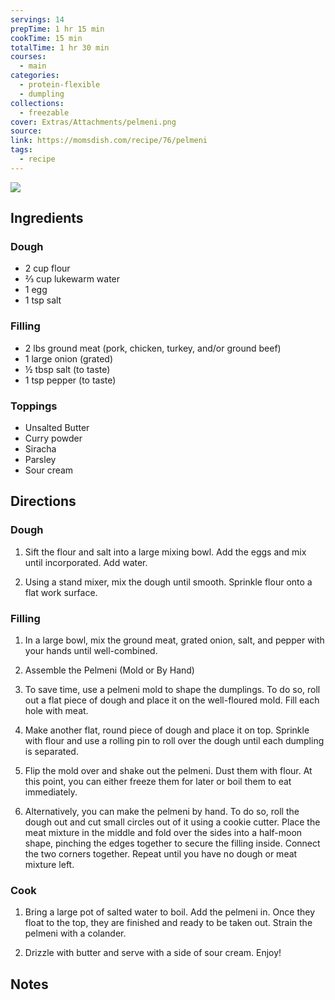 ```yaml
---
servings: 14
prepTime: 1 hr 15 min
cookTime: 15 min
totalTime: 1 hr 30 min
courses:
  - main
categories:
  - protein-flexible
  - dumpling
collections:
  - freezable
cover: Extras/Attachments/pelmeni.png
source:
link: https://momsdish.com/recipe/76/pelmeni
tags:
  - recipe
---
```


![](Extras/Attachments/pelmeni.png)


## Ingredients

### Dough

- 2 cup flour
- ⅔ cup lukewarm water
- 1 egg
- 1 tsp salt

### Filling

- 2 lbs ground meat (pork, chicken, turkey, and/or ground beef)
- 1 large onion (grated)
- ½ tbsp salt (to taste)
- 1 tsp pepper (to taste)

### Toppings

- Unsalted Butter
- Curry powder
- Siracha
- Parsley
- Sour cream


## Directions

### Dough

1. Sift the flour and salt into a large mixing bowl. Add the eggs and mix until incorporated. Add water.

2. Using a stand mixer, mix the dough until smooth. Sprinkle flour onto a flat work surface.

### Filling

1. In a large bowl, mix the ground meat, grated onion, salt, and pepper with your hands until well-combined.

2. Assemble the Pelmeni (Mold or By Hand)

3. To save time, use a pelmeni mold to shape the dumplings. To do so, roll out a flat piece of dough and place it on the well-floured mold. Fill each hole with meat.

4. Make another flat, round piece of dough and place it on top. Sprinkle with flour and use a rolling pin to roll over the dough until each dumpling is separated.

5. Flip the mold over and shake out the pelmeni. Dust them with flour. At this point, you can either freeze them for later or boil them to eat immediately. 

6. Alternatively, you can make the pelmeni by hand. To do so, roll the dough out and cut small circles out of it using a cookie cutter. Place the meat mixture in the middle and fold over the sides into a half-moon shape, pinching the edges together to secure the filling inside. Connect the two corners together. Repeat until you have no dough or meat mixture left.

### Cook

1. Bring a large pot of salted water to boil. Add the pelmeni in. Once they float to the top, they are finished and ready to be taken out. Strain the pelmeni with a colander.

2. Drizzle with butter and serve with a side of sour cream. Enjoy!


## Notes
